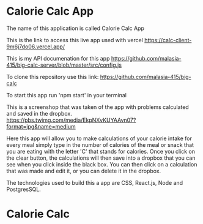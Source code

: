 # Calorie Calc App

The name of this application is called Calorie Calc App

This is the link to access this live app used with vercel 
https://calc-client-9m6j7do06.vercel.app/

This is my API documenation for this app
https://github.com/malasia-415/big-calc-server/blob/master/src/config.js

To clone this repository use this link: 
https://github.com/malasia-415/big-calc

To start this app run 'npm start' in your terminal 

This is a screenshop that was taken of the app with problems calculated and saved in the dropbox.
https://pbs.twimg.com/media/EkpNXvKUYAAvn07?format=jpg&name=medium

Here this app will allow you to make calculations of your calorie intake for every meal simply type in the number of calories of the meal or snack that you are eating with the letter 'C' that stands for calories. Once you click on the clear button, the calculations will then save into a dropbox that you can see when you click inside the black box. You can then click on a calculation that was made and edit it, or you can delete it in the dropbox. 

The technologies used to build this a app are CSS, React.js, Node and PostgresSQL. 

# Calorie Calc